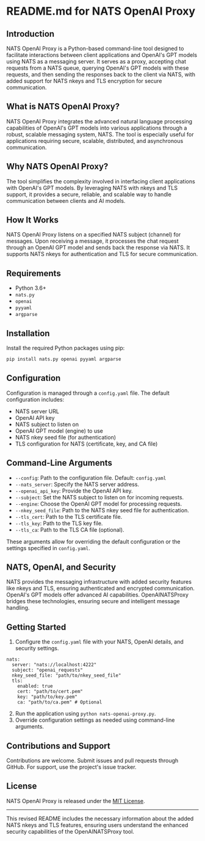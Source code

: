 # README.md for NATS OpenAI Proxy

## Introduction

NATS OpenAI Proxy is a Python-based command-line tool designed to facilitate interactions between client applications and OpenAI's GPT models using NATS as a messaging server. It serves as a proxy, accepting chat requests from a NATS queue, querying OpenAI's GPT models with these requests, and then sending the responses back to the client via NATS, with added support for NATS nkeys and TLS encryption for secure communication.

## What is NATS OpenAI Proxy?

NATS OpenAI Proxy integrates the advanced natural language processing capabilities of OpenAI's GPT models into various applications through a robust, scalable messaging system, NATS. The tool is especially useful for applications requiring secure, scalable, distributed, and asynchronous communication.

## Why NATS OpenAI Proxy?

The tool simplifies the complexity involved in interfacing client applications with OpenAI's GPT models. By leveraging NATS with nkeys and TLS support, it provides a secure, reliable, and scalable way to handle communication between clients and AI models.

## How It Works

NATS OpenAI Proxy listens on a specified NATS subject (channel) for messages. Upon receiving a message, it processes the chat request through an OpenAI GPT model and sends back the response via NATS. It supports NATS nkeys for authentication and TLS for secure communication.

## Requirements

- Python 3.6+
- `nats.py`
- `openai`
- `pyyaml`
- `argparse`

## Installation

Install the required Python packages using pip:

```bash
pip install nats.py openai pyyaml argparse
```

## Configuration

Configuration is managed through a `config.yaml` file. The default configuration includes:

- NATS server URL
- OpenAI API key
- NATS subject to listen on
- OpenAI GPT model (engine) to use
- NATS nkey seed file (for authentication)
- TLS configuration for NATS (certificate, key, and CA file)

## Command-Line Arguments

- `--config`: Path to the configuration file. Default: `config.yaml`
- `--nats_server`: Specify the NATS server address.
- `--openai_api_key`: Provide the OpenAI API key.
- `--subject`: Set the NATS subject to listen on for incoming requests.
- `--engine`: Choose the OpenAI GPT model for processing requests.
- `--nkey_seed_file`: Path to the NATS nkey seed file for authentication.
- `--tls_cert`: Path to the TLS certificate file.
- `--tls_key`: Path to the TLS key file.
- `--tls_ca`: Path to the TLS CA file (optional).

These arguments allow for overriding the default configuration or the settings specified in `config.yaml`.

## NATS, OpenAI, and Security

NATS provides the messaging infrastructure with added security features like nkeys and TLS, ensuring authenticated and encrypted communication. OpenAI's GPT models offer advanced AI capabilities. OpenAINATSProxy bridges these technologies, ensuring secure and intelligent message handling.

## Getting Started

1. Configure the `config.yaml` file with your NATS, OpenAI details, and security settings.

```
nats:
  server: "nats://localhost:4222"
  subject: "openai_requests"
  nkey_seed_file: "path/to/nkey_seed_file"
  tls:
    enabled: true
    cert: "path/to/cert.pem"
    key: "path/to/key.pem"
    ca: "path/to/ca.pem" # Optional
```
2. Run the application using `python nats-openai-proxy.py`.
3. Override configuration settings as needed using command-line arguments.

## Contributions and Support

Contributions are welcome. Submit issues and pull requests through GitHub. For support, use the project's issue tracker.

## License

NATS OpenAI Proxy is released under the [MIT License](LICENSE).

---

This revised README includes the necessary information about the added NATS nkeys and TLS features, ensuring users understand the enhanced security capabilities of the OpenAINATSProxy tool.